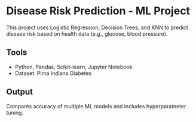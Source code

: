 # Disease Risk Prediction - ML Project

This project uses Logistic Regression, Decision Trees, and KNN to predict disease risk based on health data (e.g., glucose, blood pressure).

## Tools
- Python, Pandas, Scikit-learn, Jupyter Notebook
- Dataset: Pima Indians Diabetes

## Output
Compares accuracy of multiple ML models and includes hyperparameter tuning.
